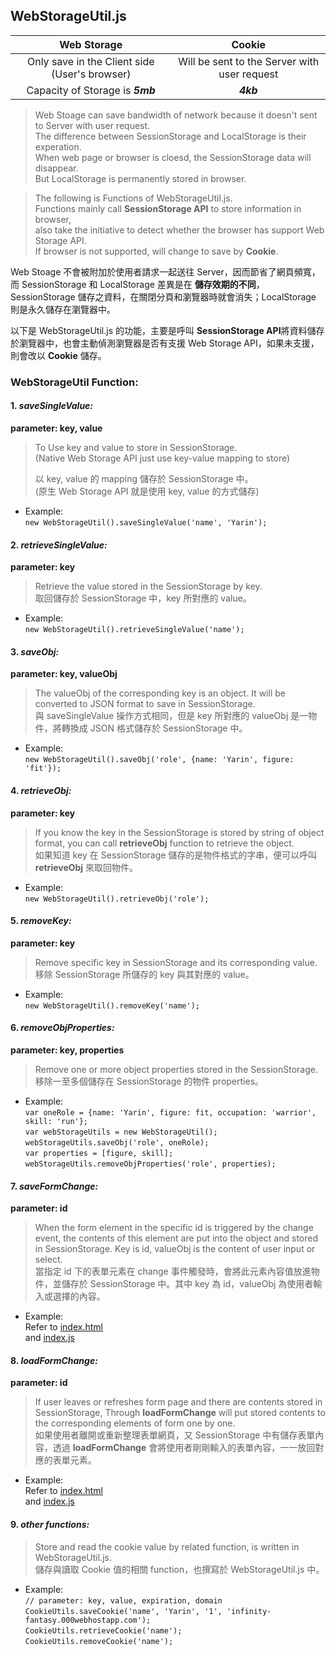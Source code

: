 ## WebStorageUtil.js

|                  Web Storage                    |                      Cookie                      |
|:-----------------------------------------------:|:------------------------------------------------:|
|   Only save in the Client side (User's browser) | Will be sent to the Server with user request |
|            Capacity of Storage is _**5mb**_     |                  _**4kb**_                       |

>   Web Stoage can save bandwidth of network because it doesn't sent to Server with user request.  
> The difference between SessionStorage and LocalStorage is their experation.  
> When web page or browser is cloesd, the SessionStorage data will disappear.  
> But LocalStorage is permanently stored in browser.  

>   The following is Functions of WebStorageUtil.js.  
> Functions mainly call **SessionStorage API** to store information in browser,  
> also take the initiative to detect whether the browser has support Web Storage API.  
> If browser is not supported, will change to save by **Cookie**.  
  
Web Stoage 不會被附加於使用者請求一起送往 Server，因而節省了網頁頻寬，而 SessionStorage 和 LocalStorage 差異是在 **儲存效期的不同**，SessionStorage 儲存之資料，在關閉分頁和瀏覽器時就會消失；LocalStorage 則是永久儲存在瀏覽器中。  

以下是 WebStorageUtil.js 的功能，主要是呼叫 **SessionStorage API**將資料儲存於瀏覽器中，也會主動偵測瀏覽器是否有支援 Web Storage API，如果未支援，則會改以 **Cookie** 儲存。  

### WebStorageUtil Function:

#### 1. _saveSingleValue:_  
**parameter: key, value**
> To Use key and value to store in SessionStorage.  
> (Native Web Storage API just use key-value mapping to store)  
>  
> 以 key, value 的 mapping 儲存於 SessionStorage 中。  
> (原生 Web Storage API 就是使用 key, value 的方式儲存)  

* Example:  
`new WebStorageUtil().saveSingleValue('name', 'Yarin');`  

#### 2. _retrieveSingleValue:_  
**parameter: key**  
> Retrieve the value stored in the SessionStorage by key.  
> 取回儲存於 SessionStorage 中，key 所對應的 value。

* Example:  
`new WebStorageUtil().retrieveSingleValue('name');`  
  
#### 3. _saveObj:_  
**parameter: key, valueObj**  
> The valueObj of the corresponding key is an object. It will be converted to JSON format to save in SessionStorage.  
> 與 saveSingleValue 操作方式相同，但是 key 所對應的 valueObj 是一物件，將轉換成 JSON 格式儲存於 SessionStorage 中。

* Example:  
`new WebStorageUtil().saveObj('role', {name: 'Yarin', figure: 'fit'});`  
  
#### 4. _retrieveObj:_  
**parameter: key**  
> If you know the key in the SessionStorage is stored by string of object format, you can call **retrieveObj** function to retrieve the object.  
> 如果知道 key 在 SessionStorage 儲存的是物件格式的字串，便可以呼叫 **retrieveObj** 來取回物件。

* Example:  
`new WebStorageUtil().retrieveObj('role');`  
  
#### 5. _removeKey:_  
**parameter: key**  
> Remove specific key in SessionStorage and its corresponding value.  
> 移除 SessionStorage 所儲存的 key 與其對應的 value。

* Example:  
`new WebStorageUtil().removeKey('name');`  
  
#### 6. _removeObjProperties:_  
**parameter: key, properties**  
> Remove one or more object properties stored in the SessionStorage.  
> 移除一至多個儲存在 SessionStorage 的物件 properties。

* Example:  
`var oneRole = {name: 'Yarin', figure: fit, occupation: 'warrior', skill: 'run'};`  
`var webStorageUtils = new WebStorageUtil();`  
`webStorageUtils.saveObj('role', oneRole);`  
`var properties = [figure, skill];`  
`webStorageUtils.removeObjProperties('role', properties);`  
  
#### 7. _saveFormChange:_  
**parameter: id**  
> When the form element in the specific id is triggered by the change event, the contents of this element are put into the object and stored in SessionStorage. Key is id, valueObj is the content of user input or select.  
> 當指定 id 下的表單元素在 change 事件觸發時，會將此元素內容值放進物件，並儲存於 SessionStorage 中。其中 key 為 id，valueObj 為使用者輸入或選擇的內容。

* Example:  
Refer to [index.html](https://github.com/infinityAlive/javascriptRelation/blob/master/webStorageUtil/index.html)  
and [index.js](https://github.com/infinityAlive/javascriptRelation/blob/master/webStorageUtil/js/index.js)  
  
#### 8. _loadFormChange:_  
**parameter: id**  
> If user leaves or refreshes form page and there are contents stored in SessionStorage,
Through **loadFormChange** will put stored contents to the corresponding elements of form one by one.  
> 如果使用者離開或重新整理表單網頁，又 SessionStorage 中有儲存表單內容，透過 **loadFormChange** 會將使用者剛剛輸入的表單內容，一一放回對應的表單元素。

* Example:  
Refer to [index.html](https://github.com/infinityAlive/javascriptRelation/blob/master/webStorageUtil/index.html)  
and [index.js](https://github.com/infinityAlive/javascriptRelation/blob/master/webStorageUtil/js/index.js)  
  
#### 9. _other functions:_  
> Store and read the cookie value by related function, is written in WebStorageUtil.js.  
> 儲存與讀取 Cookie 值的相關 function，也撰寫於 WebStorageUtil.js 中。

* Example:  
`// parameter: key, value, expiration, domain`  
`CookieUtils.saveCookie('name', 'Yarin', '1', 'infinity-fantasy.000webhostapp.com');`  
`CookieUtils.retrieveCookie('name');`  
`CookieUtils.removeCookie('name');`
